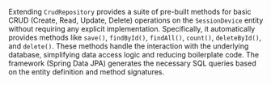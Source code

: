 Extending `CrudRepository` provides a suite of pre-built methods for basic CRUD (Create, Read, Update, Delete) operations on the `SessionDevice` entity without requiring any explicit implementation. Specifically, it automatically provides methods like `save()`, `findById()`, `findAll()`, `count()`, `deleteById()`, and `delete()`.  These methods handle the interaction with the underlying database, simplifying data access logic and reducing boilerplate code.  The framework (Spring Data JPA) generates the necessary SQL queries based on the entity definition and method signatures.